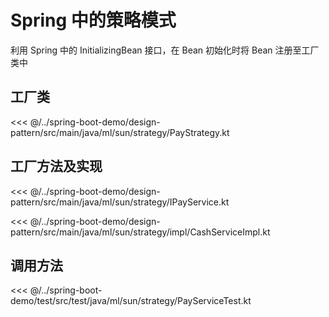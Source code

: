 # Spring 中的策略模式

利用 Spring 中的 InitializingBean 接口，在 Bean 初始化时将 Bean 注册至工厂类中

## 工厂类

<<< @/../spring-boot-demo/design-pattern/src/main/java/ml/sun/strategy/PayStrategy.kt

## 工厂方法及实现

<<< @/../spring-boot-demo/design-pattern/src/main/java/ml/sun/strategy/IPayService.kt

<<< @/../spring-boot-demo/design-pattern/src/main/java/ml/sun/strategy/impl/CashServiceImpl.kt

## 调用方法

<<< @/../spring-boot-demo/test/src/test/java/ml/sun/strategy/PayServiceTest.kt
